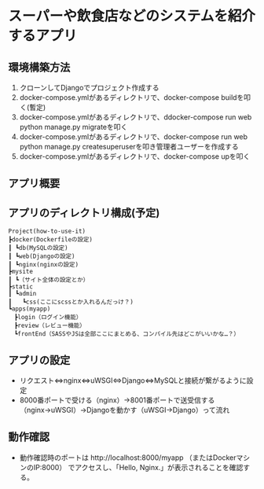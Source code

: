 # スーパーや飲食店などのシステムを紹介するアプリ

## 環境構築方法
1. クローンしてDjangoでプロジェクト作成する<br>
2. docker-compose.ymlがあるディレクトリで、docker-compose buildを叩く(暫定) <br>
3. docker-compose.ymlがあるディレクトリで、ddocker-compose run web python manage.py migrateを叩く<br>
4. docker-compose.ymlがあるディレクトリで、docker-compose run web python manage.py createsuperuserを叩き管理者ユーザーを作成する<br>
3. docker-compose.ymlがあるディレクトリで、docker-compose upを叩く<br>

## アプリ概要

## アプリのディレクトリ構成(予定)
```
Project(how-to-use-it)
┣docker(Dockerfileの設定)
┃ ┗db(MySQLの設定)
┃ ┗web(Djangoの設定)
┃ ┗nginx(nginxの設定)
┣mysite
┃ ┗（サイト全体の設定とか）
┣static
┃ ┗admin
┃   ┗css(ここにscssとか入れるんだっけ？)
┗apps(myapp)
　┣login（ログイン機能）
　┣review（レビュー機能）
　┗frontEnd（SASSやJSは全部ここにまとめる、コンパイル先はどこがいいかな…？）
 ```


## アプリの設定
- リクエスト⇔nginx⇔uWSGI⇔Django⇔MySQLと接続が繋がるように設定
- 8000番ポートで受ける（nginx）→8001番ポートで送受信する（nginx→uWSGI）→Djangoを動かす（uWSGI→Django）って流れ

## 動作確認
- 動作確認時のポートは http://localhost:8000/myapp （またはDockerマシンのIP:8000） でアクセスし、「Hello, Nginx.」が表示されることを確認する。
